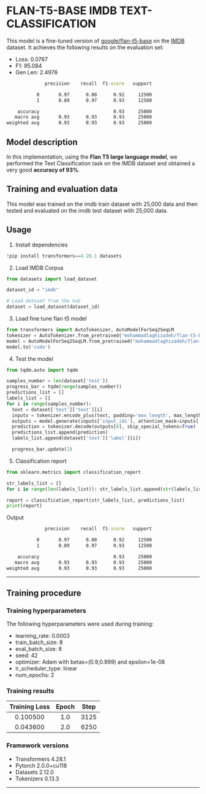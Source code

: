 # FLAN-T5-BASE IMDB TEXT-CLASSIFICATION

This model is a fine-tuned version of [google/flan-t5-base](https://huggingface.co/google/flan-t5-base) on the [IMDB](https://huggingface.co/datasets/imdb) dataset.
It achieves the following results on the evaluation set:

- Loss: 0.0767
- F1: 95.084
- Gen Len: 2.4976

```cmd
              precision    recall  f1-score   support

           0       0.97      0.88      0.92     12500
           1       0.89      0.97      0.93     12500

    accuracy                           0.93     25000
   macro avg       0.93      0.93      0.93     25000
weighted avg       0.93      0.93      0.93     25000
```

## Model description

In this implementation, using the **Flan T5 large language model**, we performed the Text Classification task on the IMDB dataset and obtained a very good **accuracy of 93%**.


## Training and evaluation data

This model was trained on the imdb train dataset with 25,000 data and then tested and evaluated on the imdb test dataset with 25,000 data.

## Usage

1. Install dependencies

```python
!pip install transformers==4.28.1 datasets
```

2. Load IMDB Corpus

```python
from datasets import load_dataset

dataset_id = "imdb"

# Load dataset from the hub
dataset = load_dataset(dataset_id)
```

3. Load fine tune flan t5 model

```python
from transformers import AutoTokenizer, AutoModelForSeq2SeqLM
tokenizer = AutoTokenizer.from_pretrained("mohammadtaghizadeh/flan-t5-base-imdb-text-classification")
model = AutoModelForSeq2SeqLM.from_pretrained("mohammadtaghizadeh/flan-t5-base-imdb-text-classification")
model.to('cuda')
```

4. Test the model

```python
from tqdm.auto import tqdm

samples_number = len(dataset['test'])
progress_bar = tqdm(range(samples_number))
predictions_list = []
labels_list = []
for i in range(samples_number):
  text = dataset['test']['text'][i]
  inputs = tokenizer.encode_plus(text, padding='max_length', max_length=512, return_tensors='pt').to('cuda')
  outputs = model.generate(inputs['input_ids'], attention_mask=inputs['attention_mask'], max_length=150, num_beams=4, early_stopping=True)
  prediction = tokenizer.decode(outputs[0], skip_special_tokens=True)
  predictions_list.append(prediction)
  labels_list.append(dataset['test']['label'][i])

  progress_bar.update(1)
```

5. Classification report

```python
from sklearn.metrics import classification_report

str_labels_list = []
for i in range(len(labels_list)): str_labels_list.append(str(labels_list[i]))

report = classification_report(str_labels_list, predictions_list)
print(report)
```

Output

```cmd
              precision    recall  f1-score   support

           0       0.97      0.88      0.92     12500
           1       0.89      0.97      0.93     12500

    accuracy                           0.93     25000
   macro avg       0.93      0.93      0.93     25000
weighted avg       0.93      0.93      0.93     25000
```

---

## Training procedure

### Training hyperparameters

The following hyperparameters were used during training:

- learning_rate: 0.0003
- train_batch_size: 8
- eval_batch_size: 8
- seed: 42
- optimizer: Adam with betas=(0.9,0.999) and epsilon=1e-08
- lr_scheduler_type: linear
- num_epochs: 2

### Training results

| Training Loss | Epoch | Step |
|:-------------:|:-----:|:----:|
| 0.100500      | 1.0   | 3125 |
| 0.043600      | 2.0   | 6250 |

### Framework versions

- Transformers 4.28.1
- Pytorch 2.0.0+cu118
- Datasets 2.12.0
- Tokenizers 0.13.3

---
